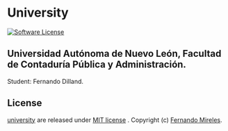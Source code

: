 # University

[![Software License](https://img.shields.io/badge/license-MIT-brightgreen.svg)](LICENSE)

## Universidad Autónoma de Nuevo León, Facultad de Contaduría Pública y Administración.

Student: Fernando Dilland.

## License

[university](https://github.com/fernandomireles/university/) are released under [MIT license](https://github.com/fernandomireles/university/blob/main/LICENSE) . Copyright (c) [Fernando Mireles](https://github.com/fernandomireles).
